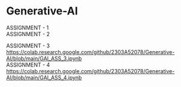 # Generative-AI  
ASSIGNMENT - 1  
ASSIGNMENT - 2  

ASSIGNMENT - 3  
https://colab.research.google.com/github/2303A52078/Generative-AI/blob/main/GAI_ASS_3.ipynb  
ASSIGNMENT - 4  
https://colab.research.google.com/github/2303A52078/Generative-AI/blob/main/GAI_ASS_4.ipynb   
